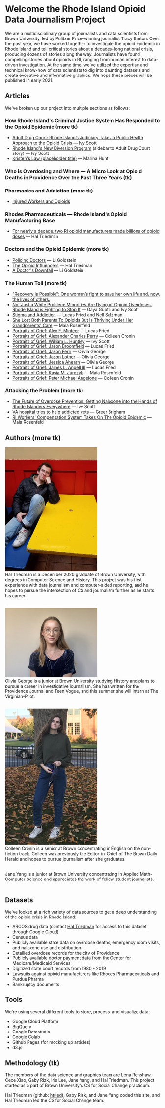# Welcome the Rhode Island Opioid Data Journalism Project

We are a multidisciplinary group of journalists and data scientists from Brown University, led by Pulitzer Prize-winning journalist Tracy Breton. Over the past year, we have worked together to investigate the opioid epidemic in Rhode Island and tell critical stories about a decades-long national crisis, producing dozens of stories along the way. Journalists have found compelling stories about opioids in RI, ranging from human interest to data-driven investigation. At the same time, we've utilized the expertise and technical know-how of data scientists to dig into daunting datasets and create evocative and informative graphics. We hope these pieces will be published in early 2021.

## Articles
We've broken up our project into multiple sections as follows:

### How Rhode Island's Criminal Justice System Has Responded to the Opioid Epidemic (more tk)
- [Adult Drug Court: Rhode Island’s Judiciary Takes a Public Health Approach to the Opioid Crisis](https://htried.github.io/opioid-journalism/51683a4d5705501cd25b927086d2ec088354fc55/html/drafts/adult_drug_court.html) — Ivy Scott
- [Rhode Island's New Diversion Program](https://htried.github.io/opioid-journalism/51683a4d5705501cd25b927086d2ec088354fc55/html/drafts/ri_diversion.html) (sidebar to Adult Drug Court story) — Ivy Scott
- [Kristen's Law (placeholder title)](https://htried.github.io/opioid-journalism/51683a4d5705501cd25b927086d2ec088354fc55/html/drafts/kristens_law.html) — Marina Hunt

### Who is Overdosing and Where — A Micro Look at Opioid Deaths in Providence Over the Past Three Years (tk)

### Pharmacies and Addiction (more tk)
- [Injured Workers and Opioids](https://htried.github.io/opioid-journalism/51683a4d5705501cd25b927086d2ec088354fc55/html/drafts/injured_workers_opioids.html)

### Rhodes Pharmaceuticals — Rhode Island's Opioid Manufacturing Base
- [For nearly a decade, two RI opioid manufacturers made billions of opioid doses](https://htried.github.io/opioid-journalism/51683a4d5705501cd25b927086d2ec088354fc55/html/drafts/rhodes.html) — Hal Triedman

### Doctors and the Opioid Epidemic (more tk)
- [Policing Doctors](https://htried.github.io/opioid-journalism/51683a4d5705501cd25b927086d2ec088354fc55/html/drafts/bad_docs.html) — Li Goldstein
- [The Opioid Influencers](https://htried.github.io/opioid-journalism/51683a4d5705501cd25b927086d2ec088354fc55/html/drafts/opioid_influencers.html) — Hal Triedman
- [A Doctor's Downfall](https://htried.github.io/opioid-journalism/51683a4d5705501cd25b927086d2ec088354fc55/html/drafts/huntington.html) — Li Goldstein

### The Human Toll (more tk)
- ["Recovery is Possible": One woman’s fight to save her own life and, now, the lives of others.](https://htried.github.io/opioid-journalism/51683a4d5705501cd25b927086d2ec088354fc55/html/drafts/roxxanne_newman.html)
- [Not Just a White Problem: Minorities Are Dying of Opioid Overdoses. Rhode Island is Fighting to Stop It](https://htried.github.io/opioid-journalism/51683a4d5705501cd25b927086d2ec088354fc55/html/drafts/not_just_a_white_problem.html) — Gaya Gupta and Ivy Scott
- [Stigma and Addiction](https://htried.github.io/opioid-journalism/51683a4d5705501cd25b927086d2ec088354fc55/html/drafts/opioid_stigma.html) — Lucas Fried and Nell Salzman
- [She Lost Both Parents To Opioids But Is Thriving Under Her Grandparents' Care](https://htried.github.io/opioid-journalism/51683a4d5705501cd25b927086d2ec088354fc55/html/drafts/jurczyk_grandparents.html) — Maia Rosenfeld
- [Portraits of Grief: Alex F. Minteer](https://htried.github.io/opioid-journalism/51683a4d5705501cd25b927086d2ec088354fc55/html/drafts/portraits_of_grief_alex_minteer.html) — Lucas Fried
- [Portraits of Grief: Alexander Charles Perry](https://htried.github.io/opioid-journalism/51683a4d5705501cd25b927086d2ec088354fc55/html/drafts/portraits_of_grief_alex_perry.html) — Colleen Cronin
- [Portraits of Grief: William L. Huntley](https://htried.github.io/opioid-journalism/51683a4d5705501cd25b927086d2ec088354fc55/html/drafts/portraits_of_grief_bill_huntley.html) — Ivy Scott
- [Portraits of Grief: Jason Broomfield](https://htried.github.io/opioid-journalism/51683a4d5705501cd25b927086d2ec088354fc55/html/drafts/portraits_of_grief_jason_broomfield.html) — Lucas Fried
- [Portraits of Grief: Jason Ferri](https://htried.github.io/opioid-journalism/51683a4d5705501cd25b927086d2ec088354fc55/html/drafts/portraits_of_grief_jason_ferri.html) — Olivia George
- [Portraits of Grief: Jason Lother](https://htried.github.io/opioid-journalism/51683a4d5705501cd25b927086d2ec088354fc55/html/drafts/portraits_of_grief_jason_lother.html) — Olivia George
- [Portraits of Grief: Jessica Ahearn](https://htried.github.io/opioid-journalism/51683a4d5705501cd25b927086d2ec088354fc55/html/drafts/portraits_of_grief_jessica_ahearn.html) — Olivia George
- [Portraits of Grief: James L. Angell III](https://htried.github.io/opioid-journalism/51683a4d5705501cd25b927086d2ec088354fc55/html/drafts/portraits_of_grief_jim_angell.html) — Lucas Fried
- [Portraits of Grief: Kasia M. Jurczyk](https://htried.github.io/opioid-journalism/51683a4d5705501cd25b927086d2ec088354fc55/html/drafts/portraits_of_grief_kasia_jurczyk.html) — Maia Rosenfeld
- [Portraits of Grief: Peter Michael Angelone](https://htried.github.io/opioid-journalism/51683a4d5705501cd25b927086d2ec088354fc55/html/drafts/portraits_of_grief_peter_angelone.html) — Colleen Cronin

### Attacking the Problem (more tk)
- [The Future of Overdose Prevention: Getting Naloxone into the Hands of Rhode Islanders Everywhere](https://htried.github.io/opioid-journalism/51683a4d5705501cd25b927086d2ec088354fc55/html/drafts/naloxone.html) — Ivy Scott
- [VA hospital tries to help addicted vets](https://htried.github.io/opioid-journalism/51683a4d5705501cd25b927086d2ec088354fc55/html/drafts/ri_va.html) — Greer Brigham
- [RI Workers' Compensation System Takes On The Opioid Epidemic](https://htried.github.io/opioid-journalism/51683a4d5705501cd25b927086d2ec088354fc55/html/drafts/workers_comp.html) — Maia Rosenfeld

## Authors (more tk)
<img src="html/drafts/img/hal_triedman.jpg" width="300"><br>
Hal Triedman is a December 2020 graduate of Brown University, with degrees in Computer Science and History. This project was his first experience with data journalism and computer-aided reporting, and he hopes to pursue the intersection of CS and journalism further as he starts his career.
<br><br>

<img src="html/drafts/img/olivia_george.jpg" width="300"><br>
Olivia George is a junior at Brown University studying History and plans to pursue a career in investigative journalism. She has written for the Providence Journal and Teen Vogue, and this summer she will intern at The Virginian-Pilot.
<br><br>

<img src="html/drafts/img/colleen_cronin.jpg" width="300"><br>
Colleen Cronin is a senior at Brown concentrating in English on the non-fiction track. Colleen was previously the Editor-in-Chief of The Brown Daily Herald and hopes to pursue journalism after she graduates.
<br><br>

Jane Yang is a junior at Brown University concentrating in Applied Math- Computer Science and appreciates the work of fellow student journalists.<br><br>

## Datasets
We've looked at a rich variety of data sources to get a deep understanding of the opioid crisis in Rhode Island:
- ARCOS drug data (contact [Hal Triedman](mailto:htriedman@gmail.com) for access to this dataset through Google Cloud) 
- Census data
- Publicly available state data on overdose deaths, emergency room visits, and naloxone use and distribution
- Detailied overdose records for the city of Providence
- Publicly available doctor payment data from the Center for Medicare/Medicaid Services
- Digitized state court records from 1980 - 2019
- Lawsuits against opioid manufacturers like Rhodes Pharmaceuticals and Purdue Pharma
- Bankruptcy documents

## Tools
We're using several different tools to store, process, and visualize data:
- Google Cloud Platform
- BigQuery
- Google Datastudio
- Google Colab
- Github Pages (for mocking up articles)
- d3.js

## Methodology (tk)

The members of the data science and graphics team are Lena Renshaw, Cece Xiao, Gaby Rizk, Iris Lee, Jane Yang, and Hal Triedman. This project started as a part of Brown University's CS for Social Change practicum.

Hal Triedman (github: [htried](https://github.com/htried)), Gaby Rizk, and Jane Yang coded this site, and Hal Triedman led the CS for Social Change team.
